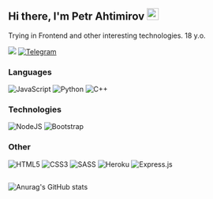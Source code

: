 ## Hi there, I'm Petr Ahtimirov <img width="24" src="https://camo.githubusercontent.com/e8e7b06ecf583bc040eb60e44eb5b8e0ecc5421320a92929ce21522dbc34c891/68747470733a2f2f6d656469612e67697068792e636f6d2f6d656469612f6876524a434c467a6361737252346961377a2f67697068792e676966">
Trying in Frontend and other interesting technologies. 18 y.o.

[![](https://img.shields.io/badge/-🖥️%20Portfolio-0D1117?style=for-the-badge)](https://petrahtimirov.github.io/Portfolio/) [![Telegram](https://img.shields.io/badge/Telegram-0D1117?style=for-the-badge&logo=telegram&logoColor=2CA5E0)](https://t.me/PetrAhtimirov)
### Languages
![JavaScript](https://img.shields.io/badge/javascript-0D1117.svg?style=for-the-badge&logo=javascript&logoColor=%23F7DF1E) ![Python](https://img.shields.io/badge/python-0D1117?style=for-the-badge&logo=python&logoColor=1F6FEB)  ![C++](https://img.shields.io/badge/c++-0D1117.svg?style=for-the-badge&logo=c%2B%2B&logoColor=white)

### Technologies
![NodeJS](https://img.shields.io/badge/NODE.JS-0D1117?style=flat-square&logo=node.js&logoColor=%23white)  ![Bootstrap](https://img.shields.io/badge/BOOTSTRAP-0D1117.svg?style=flat-square&logo=bootstrap&logoColor=%23563D7C)

### Other
![HTML5](https://img.shields.io/badge/HTML5-0D1117.svg?style=flat-square&logo=html5&logoColor=%23E34F26)  ![CSS3](https://img.shields.io/badge/CSS3-0D1117.svg?style=flat-square&logo=css3&logoColor=%231572B6) ![SASS](https://img.shields.io/badge/SASS-0D1117.svg?style=flat-square&logo=SASS&logoColor=hotpink) ![Heroku](https://img.shields.io/badge/HEROKU-0D1117.svg?style=flat-square&logo=heroku&logoColor=%23430098) ![Express.js](https://img.shields.io/badge/EXPRESS.JS-0D1117.svg?style=flat-square&logo=express&logoColor=%2361DAFB)
##

![Anurag's GitHub stats](https://github-readme-stats.vercel.app/api?username=PetrAhtimirov&show_icons=true&hide_title=true&theme=tokyonight&bg_color=00000000)
<!--
**PetrAhtimirov/PetrAhtimirov** is a ✨ _special_ ✨ repository because its `README.md` (this file) appears on your GitHub profile.

Here are some ideas to get you started:

- 🔭 I’m currently working on ...
- 🌱 I’m currently learning ...
- 👯 I’m looking to collaborate on ...
- 🤔 I’m looking for help with ...
- 💬 Ask me about ...
- 📫 How to reach me: ...
- 😄 Pronouns: ...
- ⚡ Fun fact: ...
-->
